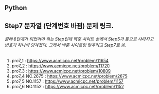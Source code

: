 ## Python
## Step7 문자열 (단계번호 바뀜) 문제 링크.
###### 원래 8단계가 되었어야 하는 Step인데 백준 사이트 상에서 Step5가 통으로 사라지고 번호가 하나씩 당겨졌다. 그래서 백준 사이트랑 맞추려고 Step7로 씀.
1. pro7_1 : https://www.acmicpc.net/problem/11654
2. pro7_2 : https://www.acmicpc.net/problem/11720
3. pro7_3 : https://www.acmicpc.net/problem/10809
4. pro7_4 NO.2675 : https://www.acmicpc.net/problem/2675
5. pro7_5 NO.1157 : https://www.acmicpc.net/problem/1157
6. pro7_6 NO.1152 : https://www.acmicpc.net/problem/1152
